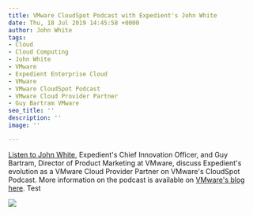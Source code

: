 ```yaml
---
title: VMware CloudSpot Podcast with Expedient's John White
date: Thu, 18 Jul 2019 14:45:58 +0000
author: John White
tags:
- Cloud
- Cloud Computing
- John White
- VMware
- Expedient Enterprise Cloud
- VMware
- VMware CloudSpot Podcast
- VMware Cloud Provider Partner
- Guy Bartram VMware
seo_title: ''
description: ''
image: ''

---
```

[Listen to John White](http://bit.ly/30EuoDS), Expedient's Chief Innovation Officer, and Guy Bartram, Director of Product Marketing at VMware, discuss Expedient's evolution as a VMware Cloud Provider Partner on VMware's CloudSpot Podcast. More information on the podcast is available on [VMware's blog here](http://bit.ly/2XYXPPg). Test

![](https://blogs.vmware.com/cloudprovider/files/2019/05/3568_VMware_Podcast_LinkedIn_Ep5-1024x536.jpg)